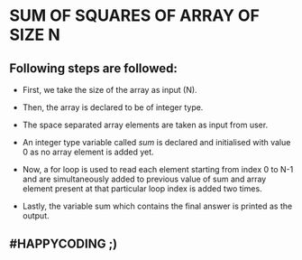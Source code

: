 # SUM OF SQUARES OF ARRAY OF SIZE N

## Following steps are followed:

- First, we take the size of the array as input (N).

- Then, the array is declared to be of integer type.

- The space separated array elements are taken as input from user.

- An integer type variable called *sum* is declared and initialised with value 0 as no array element is added yet.

- Now, a for loop is used to read each element starting from index 0 to N-1 and are simultaneously added to previous value of sum and array element present at that particular loop index is added two times.

- Lastly, the variable sum which contains the final answer is printed as the output.

## #HAPPYCODING ;)
